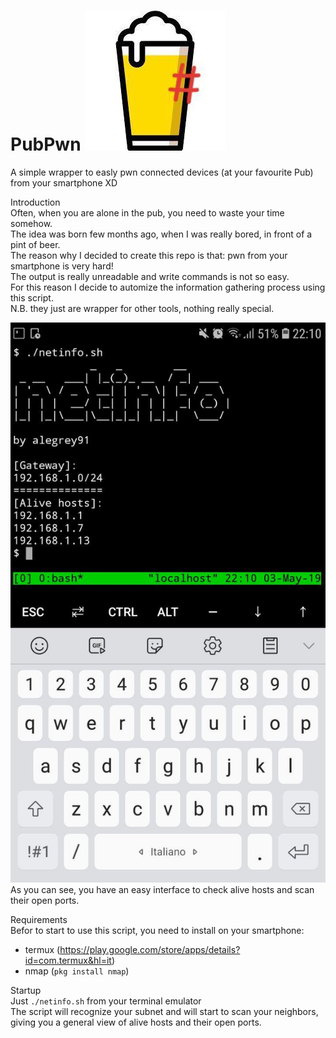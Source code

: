 # PubPwn ![logo](pubpwn.jpg)
A simple wrapper to easly pwn connected devices (at your favourite Pub) from your smartphone XD</br>

Introduction</br>
Often, when you are alone in the pub, you need to waste your time somehow.</br>
The idea was born few months ago, when I was really bored, in front of a pint of beer.</br>
The reason why I decided to create this repo is that: pwn from your smartphone is very hard!</br> 
The output is really unreadable and write commands is not so easy.</br>
For this reason I decide to automize the information gathering process using this script.</br>
N.B. they just are wrapper for other tools, nothing really special.</br>

![screen](screen.jpg)</br>
As you can see, you have an easy interface to check alive hosts and scan their open ports.</br>

Requirements</br>
Befor to start to use this script, you need to install on your smartphone:</br>
* termux (https://play.google.com/store/apps/details?id=com.termux&hl=it)</br>
* nmap (```pkg install nmap```)</br>

Startup</br>
Just ```./netinfo.sh``` from your terminal emulator</br>
The script will recognize your subnet and will start to scan your neighbors,
giving you a general view of alive hosts and their open ports.</br>
